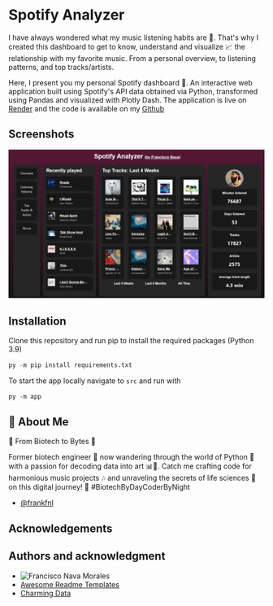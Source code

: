 # Spotify Analyzer

I have always wondered what my music listening habits are 🎵.
That's why I created this dashboard to get to know, understand and visualize 📈 the relationship with my favorite music.
From a personal overview, to listening patterns, and top tracks/artists.

Here, I present you my personal Spotify dashboard 🎉. An interactive web application built using Spotify's API data obtained via Python, transformed using Pandas and visualized with Plotly Dash.
The application is live on [Render](https://spotify-analyzer-b1vf.onrender.com/) and the code is available on my [Github](https://github.com/frankfnl/spotify_analyzer)


## Screenshots
![App Screenshot](/src/assets/screenshot.png)

## Installation
Clone this repository and run pip to install the required packages (Python 3.9)

```python
py -m pip install requirements.txt
```

To start the app locally navigate to `src` and run with

```python
py -m app
```

## 🚀 About Me
🔬 From Biotech to Bytes 🐍

Former biotech engineer 🧪 now wandering through the world of Python 🐍 with a passion for decoding data into art 📊🎨. Catch me crafting code for harmonious music projects 🎶 and unraveling the secrets of life sciences 🧬 on this digital journey! 🚀 #BiotechByDayCoderByNight

- [@frankfnl](https://www.github.com/frankfnl)


## Acknowledgements
## Authors and acknowledgment
 - ![Francisco Nava Morales](https://img.shields.io/badge/Francisco%20Nava%20Morales-Author-green?style=flat)
 - [Awesome Readme Templates](https://awesomeopensource.com/project/elangosundar/awesome-README-templates)
 - [Charming Data](https://www.youtube.com/@CharmingData)